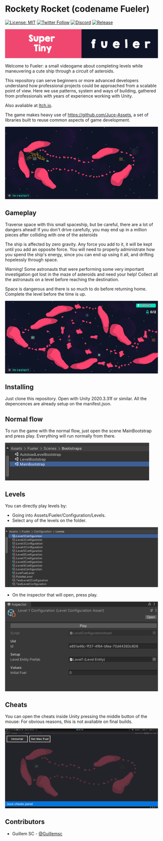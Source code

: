 # Rockety Rocket (codename Fueler)
[![License: MIT](https://img.shields.io/badge/License-MIT-green.svg)](https://opensource.org/licenses/MIT)
[![Twitter Follow](https://img.shields.io/badge/twitter-%406uillem-blue.svg?style=flat&label=Follow)](https://twitter.com/6uillem)
[![Discord](https://img.shields.io/discord/768962092296044614.svg)](https://discord.gg/dbG7zKA)
[![Release](https://img.shields.io/github/release/Guillemsc/Fueler.svg)](https://github.com//Guillemsc/Fueler/releases/latest)

<img title="" src="https://github.com/Guillemsc/Fueler/blob/main/Assets/Fueler/Misc/LogosPanel.png" alt="Logo" data-align="inline">

Welcome to Fueler: a small videogame about completing levels while maneuvering a cute ship through a circuit of asteroids.

This repository can serve beginners or more advanced developers understand how professional projects could be approached from a scalable point of view. Here we use patterns, system and ways of building, gathered from professionals with years of experience working with Unity.

Also avaliable at [Itch.io](https://guillemsc.itch.io/rockety-rocket).

The game makes heavy use of https://github.com/Juce-Assets, a set of libraries built to reuse common aspects of game development.

<p align="center">
  <img title="" src="https://github.com/Guillemsc/Fueler/blob/main/Assets/Fueler/Misc/Gif2.gif" alt="Logo">
</p>

## Gameplay

Traverse space with this small spaceship, but be careful, there are a lot of dangers ahead! If you don't drive carefully, you may end up in a million pieces after colliding with one of the asteroids

The ship is affected by zero gravity. Any force you add to it, it will be kept until you add an opposite force. You will need to properly administrate how you spend the ship's energy, since you can end up using it all, and drifting hopelessly through space.

Warning! Some astronauts that were performing some very important investigation got lost in the maze of asteroids and need your help! Collect all the astronauts on a level before reaching the destination.

Space is dangerous and there is so much to do before returning home. Complete the level before the time is up.

<p align="center">
  <img title="" src="https://github.com/Guillemsc/Fueler/blob/main/Assets/Fueler/Misc/Gif1.gif" alt="Logo">
</p>

## Installing
Just clone this repository. Open with Unity 2020.3.31f or similar. All the depencences are already setup on the manifest.json.

## Normal flow
To run the game with the normal flow, just open the scene MainBootstrap and press play. Everything will run normally from there.

<img title="" src="https://github.com/Guillemsc/Fueler/blob/main/Assets/Fueler/Misc/MainBootstrapFolder.png" alt="Logo" data-align="inline">

## Levels
You can directly play levels by: 
- Going into Assets/Fueler/Configuration/Levels.
- Select any of the levels on the folder.

<img title="" src="https://github.com/Guillemsc/Fueler/blob/main/Assets/Fueler/Misc/LevelsFolder.png" alt="Logo" data-align="inline">

- On the inspector that will open, press play.

<img title="" src="https://github.com/Guillemsc/Fueler/blob/main/Assets/Fueler/Misc/LevelPressPlay.png" alt="Logo" data-align="inline">

## Cheats
You can open the cheats inside Unity pressing the middle button of the mouse:
For obvious reasons, this is not avaliable on final builds.

<img title="" src="https://github.com/Guillemsc/Fueler/blob/main/Assets/Fueler/Misc/OpenCheats.png" alt="Logo" data-align="inline">

## Contributors

- Guillem SC - [@Guillemsc](https://github.com/Guillemsc)
